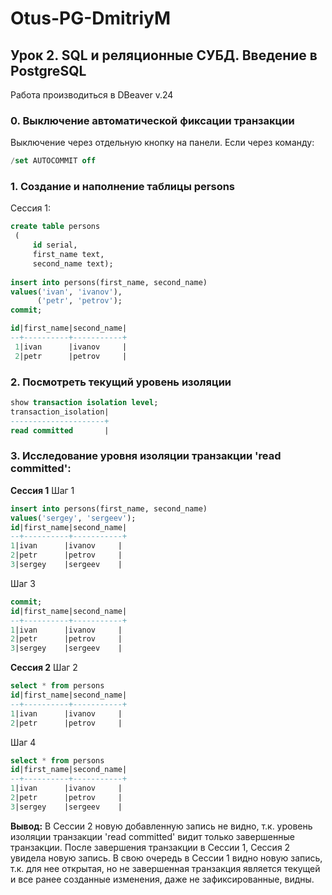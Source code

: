 # Otus-PG-DmitriyM
## Урок 2. SQL и реляционные СУБД. Введение в PostgreSQL 
Работа производиться в DBeaver v.24
### 0. Выключение автоматической фиксации транзакции
Выключение через отдельную кнопку на панели.
Если через команду:
 ```sql
/set AUTOCOMMIT off
  ```
### 1. Создание и наполнение таблицы persons
Сессия 1:
```sql
create table persons
 (
     id serial, 
     first_name text, 
     second_name text);
    
insert into persons(first_name, second_name)
values('ivan', 'ivanov'), 
      ('petr', 'petrov');
commit;

id|first_name|second_name|
--+----------+-----------+
 1|ivan      |ivanov     |
 2|petr      |petrov     |
 ```
 ### 2. Посмотреть текущий уровень изоляции
 ```sql
 show transaction isolation level;
transaction_isolation|
---------------------+
read committed       |
 ```
 ### 3. Исследование уровня изоляции транзакции 'read committed':
 **Сессия 1**
 Шаг 1
  ```sql
 insert into persons(first_name, second_name) 
 values('sergey', 'sergeev');
 id|first_name|second_name|
--+----------+-----------+
 1|ivan      |ivanov     |
 2|petr      |petrov     |
 3|sergey    |sergeev    |
  ```
 Шаг 3
   ```sql
 commit;
 id|first_name|second_name|
--+----------+-----------+
 1|ivan      |ivanov     |
 2|petr      |petrov     |
 3|sergey    |sergeev    |
  ```
 **Сессия 2**
 Шаг 2
   ```sql
 select * from persons
 id|first_name|second_name|
--+----------+-----------+
 1|ivan      |ivanov     |
 2|petr      |petrov     |
   ```
  Шаг 4
   ```sql
 select * from persons
id|first_name|second_name|
--+----------+-----------+
 1|ivan      |ivanov     |
 2|petr      |petrov     |
 3|sergey    |sergeev    |
   ```  
 **Вывод:**
 В Сессии 2 новую добавленную запись не видно, т.к. уровень изоляции транзакции 'read committed' видит только завершенные транзакции. После завершения транзакции в Сессии 1, Сессия 2 увидела новую запись.
 В свою очередь в Сессии 1 видно новую запись, т.к. для нее открытая, но не завершенная транзакция является текущей и все ранее созданные изменения, даже не зафиксированные, видны.
 
 
 
 
 
 
 
 
 
 
 
 
 
 
 
 
 
 
 
 
 
 
 
 
 
 
 
 
